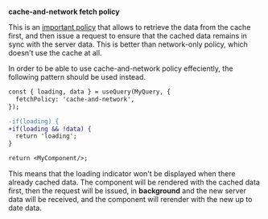 **cache-and-network fetch policy**

This is an [important policy](https://www.apollographql.com/docs/react/api/react-hoc/#optionsfetchpolicy) that allows to retrieve the data from the cache first, and then issue a request to ensure that the cached data remains in sync with the server data. This is better than network-only policy, which doesn't use the cache at all.

In order to be able to use cache-and-network policy effeciently, the following pattern should be used instead.

```diff
const { loading, data } = useQuery(MyQuery, {
  fetchPolicy: 'cache-and-network',
});

-if(loading) {
+if(loading && !data) {
  return 'loading';
}

return <MyComponent/>;
```

This means that the loading indicator won't be displayed when there already cached data. The component will be rendered with the cached data first, then the request will be issued, in **background** and the new server data will be received, and the component will rerender with the new up to date data.

